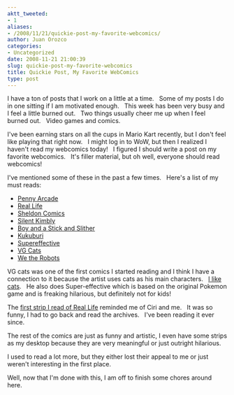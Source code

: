 ```yaml
---
aktt_tweeted:
- 1
aliases:
- /2008/11/21/quickie-post-my-favorite-webcomics/
author: Juan Orozco
categories:
- Uncategorized
date: 2008-11-21 21:00:39
slug: quickie-post-my-favorite-webcomics
title: Quickie Post, My Favorite WebComics
type: post
---
```


I have a ton of posts that I work on a little at a time.   Some of my posts I do in one sitting if I am motivated enough.   This week has been very busy and I feel a little burned out.   Two things usually cheer me up when I feel burned out.   Video games and comics.

I've been earning stars on all the cups in Mario Kart recently, but I don't feel like playing that right now.   I might log in to WoW, but then I realized I haven't read my webcomics today!   I figured I should write a post on my favorite webcomics.   It's filler material, but oh well, everyone should read webcomics!

I've mentioned some of these in the past a few times.   Here's a list of my must reads:

- <a href="http://penny-arcade.com" target="_blank" rel="noopener noreferrer">Penny Arcade</a>
- <a href="http://reallifecomics.com" target="_blank" rel="noopener noreferrer">Real Life</a>
- [Sheldon Comics][1]
- <a href="http://silentkimbly.com" target="_blank" rel="noopener noreferrer">Silent Kimbly</a>
- <a href="http://boasas.com" target="_blank" rel="noopener noreferrer">Boy and a Stick and Slither</a>
- [Kukuburi][2]
- <a href="http://vgcats.com/super" target="_blank" rel="noopener noreferrer">Supereffective</a>
- <a href="http://vgcats.com" target="_blank" rel="noopener noreferrer">VG Cats</a>
- <a href="http://wetherobots.com" target="_blank" rel="noopener noreferrer">We the Robots</a>

VG cats was one of the first comics I started reading and I think I have a connection to it because the artist uses cats as his main characters.   [I like cats][3].   He also does Super-effective which is based on the original Pokemon game and is freaking hilarious, but definitely not for kids!

The <a href="http://reallifecomics.com/archive/080515.html" target="_blank" rel="noopener noreferrer">first strip I read of Real Life</a> reminded me of Ciri and me.   It was so funny, I had to go back and read the archives.   I've been reading it ever since.

The rest of the comics are just as funny and artistic, I even have some strips as my desktop because they are very meaningful or just outright hilarious.

I used to read a lot more, but they either lost their appeal to me or just weren't interesting in the first place.

Well, now that I'm done with this, I am off to finish some chores around here.

[1]: http://sheldoncomics.com
[2]: http://kukuburi.com
[3]: http://guamaso.com/2008/02/22/im-a-cat-person-dammit